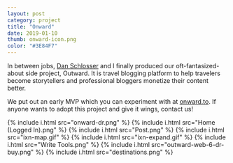 ```yaml
---
layout: post
category: project
title: "Onward"
date: 2019-01-10
thumb: onward-icon.png
color: "#3E84F7"
---
```


In between jobs, <a href="https://schlosser.io/">Dan Schlosser</a> and I finally produced our oft-fantasized-about side project, Outward. It is travel blogging platform to help travelers become storytellers and professional bloggers monetize their content better.

We put out an early MVP which you can experiment with at <a href="https://onward.to/">onward.to</a>. If anyone wants to adopt this project and give it wings, contact us!

{% include i.html src="onward-dr.png" %}
{% include i.html src="Home (Logged In).png" %}
{% include i.html src="Post.png" %}
{% include i.html src="ixn-map.gif" %}
{% include i.html src="ixn-expand.gif" %}
{% include i.html src="Write Tools.png" %}
{% include i.html src="outward-web-6-dr-buy.png" %}
{% include i.html src="destinations.png" %}